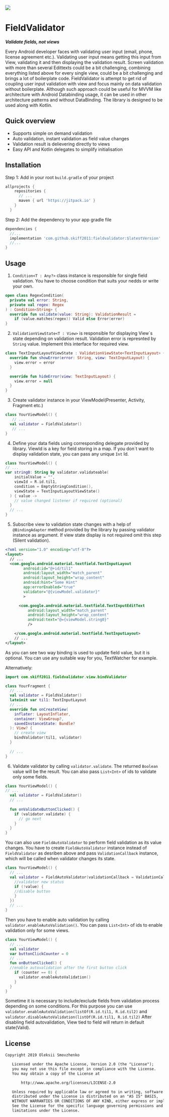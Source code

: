 [![](https://jitpack.io/v/skiff2011/fieldvalidator.svg)](https://jitpack.io/#skiff2011/fieldvalidator)
# FieldValidator
**_Validate fields, not views_**

Every Android developer faces with validating user input (email, phone, license agreement etc.). 
Validating user input means getting this input from View, validating it and then displaying the validation result.
Screen validation with more than several Edittexts could be a bit challenging, 
combining everything listed above for every single view, could be a bit challenging and brings a lot of boilerplate code.
FieldValidator is attempt to get rid of coupling user input validation with view and focus mainly on data validation 
without boilerplate. 
Although such approach could be useful for MVVM like architecture with Android Databinding usage, 
it can be used in other architecture patterns and without DataBinding. 
The library is designed to be used along with Kotlin.

## Quick overview
- Supports simple on demand validation
- Auto validation, instant validation as field value changes
- Validation result is delievering directly to views
- Easy API and Kotlin delegates to simplify initialisation

## Installation ##
Step 1: Add in your root `build.gradle` of your project
```Groovy
allprojects {
    repositories {
      // ...
      maven { url 'https://jitpack.io' }
    }
  }
```
Step 2: Add the dependency to your app gradle file
```Groovy
dependencies {
  //...
  implementation 'com.github.skiff2011:fieldvalidator:$latestVersion'
  //...
}
```
## Usage ##
1. ```Condition<T : Any?>``` class instance is responsible for single field validation. 
You have to choose condition that suits your nedds or write your own.
```Kotlin
open class RegexCondition(
  private val error: String,
  private val regex: Regex
) : Condition<String> {
  override fun validate(value: String): ValidationResult =
    if (value.matches(regex)) Valid else Error(error)
}
```
2. ```ValidationViewState<T : View>``` is responsible for displaying View`s state depending on validation result. 
Validation error is represnted by ```String``` value. Implement this interface for required view.
```Kotlin
class TextInputLayoutViewState : ValidationViewState<TextInputLayout> {
  override fun showError(error: String, view: TextInputLayout) {
    view.error = error
  }

  override fun hideError(view: TextInputLayout) {
    view.error = null
  }
}
```
3. Create validator instance in your ViewModel(Presenter, Activity, Fragment etc.)
```Kotlin
class YourViewModel() {
   // ...
  val validator = FieldValidator()
   // ...
}
```
4. Define your data fields using corresponding delegate provided by library. 
ViewId is a key for field storing in a map. 
If you don`t want to display validation state, you can pass any unique ```Int``` Id. 
```Kotlin
class YourViewModel() {
// ...
var string0: String by validator.validateable(
    initialValue = "",
    viewId = R.id.til1,
    condition = EmptyStringCondition(),
    viewState = TextInputLayoutViewState()
  ) { value ->
    // value changed listener if required (optional)
  }
  // ...
}
```
5. Subscribe view to validation state changes with a help of ```@BindingAdapter``` method provided by the library 
by passing validator instance as argument. 
If view state display is not required omit this step (Silent validation).
```XML
<?xml version="1.0" encoding="utf-8"?>
<layout>
  // ...
  <com.google.android.material.textfield.TextInputLayout
        android:id="@+id/til1"
        android:layout_width="match_parent"
        android:layout_height="wrap_content"
        android:hint="Some Hint"
        app:errorEnabled="true"
        validator="@{viewModel.validator}"
        >

      <com.google.android.material.textfield.TextInputEditText
          android:layout_width="match_parent"
          android:layout_height="wrap_content"
          android:text="@={viewModel.string0}"
          />

    </com.google.android.material.textfield.TextInputLayout>
    // ...
</layout>
```
As you can see two way binding is used to update field value, but it is optional. 
You can use any suitable way for you, TextWatcher for example.

Alternatively:
```Kotlin
import com.skiff2011.fieldvalidator.view.bindValidator

class YourFragment {
  // ...
  val validator = FieldValidator()
  lateinit var til1: TextInputLayout
  // ...
  override fun onCreateView(
    inflater: LayoutInflater,
    container: ViewGroup?,
    savedInstanceState: Bundle?
  ): View? {
    // create view
    bindValidator(til1, validator)
  }
  
  // ...
}
```
6. Validate validator by calling ```validator.validate```.
The returned ```Boolean``` value will be the result. You can also pass ```List<Int>``` of ids to validate only some fields.
```Kotlin
class YourViewModel() {
// ...
  val validator = FieldValidator()
  // ...
  
  fun onValidateButtonClicked() {
    if (validator.validate) {
      // go next
    }
  }
}
```

You can also use ```FieldAutoValidator``` to perform field validation as its value changes.
You have to create ```FieldAutoValidator``` instance instead of ```FieldValidator``` 
as desriben above and pass ```ValidationCallback``` instance, which will be called when validator changes its state.
```Kotlin
class YourViewModel() {
  // ...
  val validator = FieldAutoValidator(validationCallback = ValidationCallback { value ->
    //validator new status
    if (!value) {
    //disable button
    }
  })
  // ...
}
```
Then you have to enable auto validation by calling ```validator.enableAutoValidation()```. 
You can pass ```List<Int>``` of ids to enable validation only for some views.
```Kotlin
class YourViewModel() {
  // ...
  val validator
  var buttonClickCounter = 0
  // ...
  fun onButtonClicked() {
  //enable autovalidation after the first button click
    if (counter == 0) {
      validator.enableAutoValidation()
    }
  }
}
```
Sometime it is necessary to include/exclude fields from validation process depending on some conditions.
For this purpose you can use ```validator.enableAutoValidation(listOf(R.id.til1, R.id.til2)``` 
and 
```validator.disableAutoValidation(listOf(R.id.til1, R.id.til2)```
After disabling field autovalidation, View tied to field will return in default state(Valid).

## License ##
```Apache 2.0 License
Copyright 2019 Oleksii Smovzhenko

   Licensed under the Apache License, Version 2.0 (the "License");
   you may not use this file except in compliance with the License.
   You may obtain a copy of the License at

       http://www.apache.org/licenses/LICENSE-2.0

   Unless required by applicable law or agreed to in writing, software
   distributed under the License is distributed on an "AS IS" BASIS,
   WITHOUT WARRANTIES OR CONDITIONS OF ANY KIND, either express or implied.
   See the License for the specific language governing permissions and
   limitations under the License.
```
